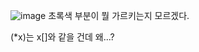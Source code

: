 ![image](https://github.com/sseinn/myTIL/assets/143159192/3603384d-a5c3-490d-8fac-31a7b00f76b1)
초록색 부분이 뭘 가르키는지 모르겠다.

(*x)는 x[]와 같을 건데 왜...?

